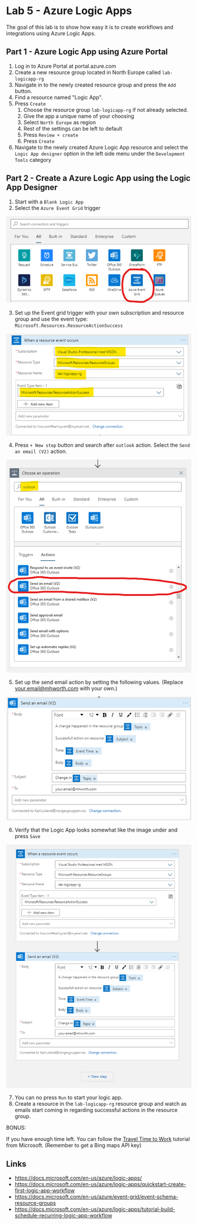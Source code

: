# Lab 5 - Azure Logic Apps

The goal of this lab is to show how easy it is to create workflows and integrations using Azure Logic Apps.

## Part 1 - Azure Logic App using Azure Portal

1. Log in to Azure Portal at portal.azure.com
2. Create a new resource group located in North Europe called `lab-logicapp-rg`
3. Navigate in to the newly created resource group and press the `Add` button.
4. Find a resource named "Logic App". 
5. Press `Create`
   1. Choose the resource group `lab-logicapp-rg` if not already selected.
   2. Give the app a unique name of your choosing
   3. Select `North Europe` as region
   4. Rest of the settings can be left to default
   5. Press `Review + create`
   6. Press `Create`
6. Navigate to the newly created Azure Logic App resource and select the `Logic App designer` option in the left side menu under the `Development Tools` category

## Part 2 - Create a Azure Logic App using the Logic App Designer

1. Start with a `Blank Logic App`
2. Select the `Azure Event Grid` trigger

![Step 1](Images/Trigger1.png)

3. Set up the Event grid trigger with your own subscription and resource group and use the event type: `Microsoft.Resources.ResourceActionSuccess`

![Step 2](Images/Trigger2.png)

4. Press `+ New step` button and search after `outlook` action. Select the `Send an email (V2)` action.

![Step 3](Images/Email1.png)

5. Set up the send email action by setting the following values. (Replace your.email@mhworth.com with your own.)

![Step 4](Images/Email2.png)

6. Verify that the Logic App looks somewhat like the image under and press `Save`

![Step 5](Images/Result1.png)

7. You can no press `Run` to start your logic app.
8. Create a resource in the `lab-logicapp-rg` resource group and watch as emails start coming in regarding successful actions in the resource group.


BONUS:

If you have enough time left. You can follow the [Travel Time to Work](https://docs.microsoft.com/en-us/azure/logic-apps/tutorial-build-schedule-recurring-logic-app-workflow) tutorial from Microsoft. (Remember to get a Bing maps API key)


## Links
- https://docs.microsoft.com/en-us/azure/logic-apps/
- https://docs.microsoft.com/en-us/azure/logic-apps/quickstart-create-first-logic-app-workflow
- https://docs.microsoft.com/en-us/azure/event-grid/event-schema-resource-groups
- https://docs.microsoft.com/en-us/azure/logic-apps/tutorial-build-schedule-recurring-logic-app-workflow
